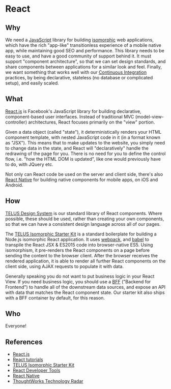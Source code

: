 # React

## Why

We need a [JavaScript](javascript.md) library for building [isomorphic](isomorphic.md) web applications, which have the rich "app-like" transitionless experience of a mobile native app, while maintaining good SEO and performance. This library needs to be easy to use, and have a good community of support behind it. It must support "component architecture", so that we can set design standards, and share components between applications for a similar look and feel. Finally, we want something that works well with our [Continuous Integration](../process/continuous-integration.md) practices, by being declarative, stateless (no database or complicated setup), and easily scaled.

## What

[React.js](https://facebook.github.io/react/) is Facebook's JavaScript library for building declarative, component-based user interfaces. Instead of traditional MVC (model-view-controller) architectures, React focuses primarily on the "view" portion.

Given a data object (called "state"), it deterministically renders your HTML component template, with nested JavaScript code in it (in a format known as "JSX"). This means that to make updates to the website, you simply need to change data in the state, and React will "declaratively" handle the redrawing of the page for you. There is no need for you to define the control flow, i.e. "how the HTML DOM is updated", like one would previously have to do, with JQuery etc.

Not only can React code be used on the server and client side, there's also [React Native](https://facebook.github.io/react-native/) for building native components for mobile apps, on iOS and Android.

## How

[TELUS Design System](http://tds.telus.com/) is our standard library of React components. Where possible, these should be used, rather than creating your own components, so that we can have a consistent design language across all of our pages.

The [TELUS Isomorphic Starter Kit](https://github.com/telusdigital/telus-isomorphic-starter-kit) is a standard boilerplate for building a Node.js isomorphic React application. It uses [webpack](webpack.md), and [babel](babel.md) to transpile the React JSX & ES2015 code into browser-native ES5. Using isomorphism, it pre-renders the React components on a page before sending the content to the browser client. After the browser receives the rendered application, it is able to render all further React components on the client side, using AJAX requests to populate it with data.

Generally speaking you do not want to put business logic in your React View. If you need business logic, you should use a [BFF](bff.md) ("Backend for Frontend") to handle all of the downstream data sources, and expose an API with data that matches the React component state. Our starter kit also ships with a BFF container by default, for this reason.

## Who

Everyone!

## References

-   [React.js](https://facebook.github.io/react/)
-   [React tutorials](https://egghead.io/technologies/react)
-   [TELUS Isomorphic Starter Kit](https://github.com/telusdigital/telus-isomorphic-starter-kit)
-   [React Developer Tools](https://github.com/facebook/react-devtools)
-   [React Native](https://facebook.github.io/react-native/)
-   [ThoughtWorks Technology Radar](https://www.thoughtworks.com/radar/languages-and-frameworks/react-js)
